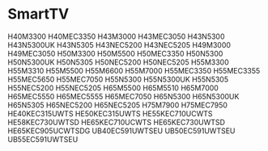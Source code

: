 # SmartTV

H40M3300 H40MEC3350 H43M3000 H43MEC3050 H43N5300 H43N5300UK H43N5305 H43NEC5200 H43NEC5205 H49M3000 H49MEC3050 
H50M3300 H50M5500 H50MEC3350 H50N5300 H50N5300UK H50N5305 H50NEC5200 H50NEC5205 H55M3300 H55M3310 H55M5500 H55M6600 
H55M7000 H55MEC3350 H55MEC3355 H55MEC5650 H55MEC7050 H55N5300 H55N5300UK H55N5305 H55NEC5200 H55NEC5205 H65M5500 
H65M5510 H65M7000 H65MEC5550 H65MEC5555 H65MEC7050 H65N5300 H65N5300UK H65N5305 H65NEC5200 H65NEC5205 H75M7900 
H75MEC7950 HE40KEC315UWTS HE50KEC315UWTS HE55KEC710UCWTS HE58KEC730UWTSD HE65KEC710UCWTS HE65KEC730UWTSD 
HE65KEC905UCWTSDG UB40EC591UWTSEU UB50EC591UWTSEU UB55EC591UWTSEU 